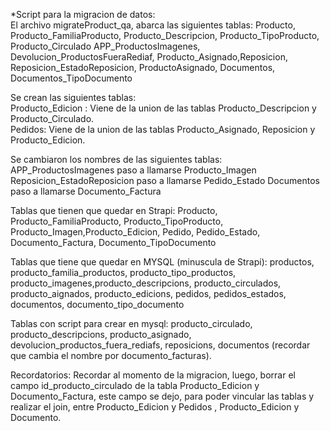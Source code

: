 *Script para la migracion de datos:  
El archivo migrateProduct_qa, abarca las siguientes tablas: 
Producto, Producto_FamiliaProducto, Producto_Descripcion, Producto_TipoProducto, Producto_Circulado
APP_ProductosImagenes, Devolucion_ProductosFueraRediaf, Producto_Asignado,Reposicion, Reposicion_EstadoReposicion, ProductoAsignado, Documentos, Documentos_TipoDocumento

Se crean las siguientes tablas:  
Producto_Edicion : Viene de la union de las tablas Producto_Descripcion y Producto_Circulado.  
Pedidos: Viene de la union de las tablas Producto_Asignado, Reposicion y Producto_Edicion.

Se cambiaron los nombres de las siguientes tablas:
APP_ProductosImagenes paso a llamarse Producto_Imagen
Reposicion_EstadoReposicion paso a llamarse Pedido_Estado
Documentos paso a llamarse Documento_Factura

Tablas que tienen que quedar en Strapi:
Producto, Producto_FamiliaProducto, Producto_TipoProducto, Producto_Imagen,Producto_Edicion, Pedido, Pedido_Estado, Documento_Factura, Documento_TipoDocumento

Tablas que tiene que quedar en MYSQL (minuscula de Strapi):
productos, producto_familia_productos, producto_tipo_productos,  producto_imagenes,producto_descripcions, producto_circulados, producto_aignados, producto_edicions, pedidos, pedidos_estados, documentos, documento_tipo_documento

Tablas con script para crear en mysql: producto_circulado, producto_descripcions, producto_asignado, devolucion_productos_fuera_rediafs, reposicions, documentos (recordar que cambia el nombre por documento_facturas).

Recordatorios: Recordar al momento de la migracion, luego, borrar el campo id_producto_circulado de la tabla Producto_Edicion y Documento_Factura, este campo se dejo, para
poder vincular las tablas y realizar el join, entre Producto_Edicion y Pedidos , Producto_Edicion y Documento.

